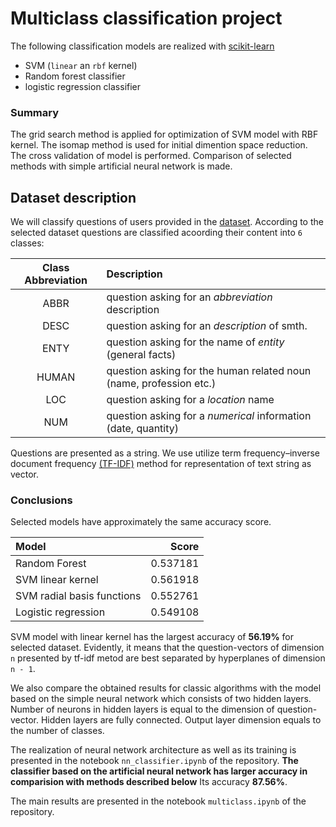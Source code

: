 # Multiclass classification project

The following classification models are realized with [scikit-learn](https://scikit-learn.org/stable/index.html)
* SVM (`linear` an `rbf` kernel)
* Random forest classifier
* logistic regression classifier

### Summary

The grid search method is applied for optimization of SVM model with RBF kernel. 
The isomap method is used for initial dimention space reduction.
The cross validation of model is performed.
Comparison of selected methods with simple artificial neural network is made.


## Dataset description

We will classify questions of users provided in the [dataset](https://www.kaggle.com/ananthu017/question-classification). According to the selected dataset questions are classified acoording their content into `6` classes:

|Class Abbreviation|  Description  |
|:-----:|:-----|
| ABBR | question asking for an *abbreviation* description|
| DESC | question asking for an *description* of smth.|
| ENTY | question asking for the name of *entity* (general facts)|
| HUMAN | question asking for the human related noun (name, profession etc.)|
| LOC | question asking for a *location* name|
| NUM | question asking for a *numerical* information (date, quantity)|

Questions are presented as a string.
We use utilize term frequency–inverse document frequency [(TF-IDF)](https://scikit-learn.org/stable/modules/generated/sklearn.feature_extraction.text.TfidfVectorizer.html) method for representation of text string as vector.

### Conclusions

Selected models have approximately the same accuracy score. 

|Model|Score|
|:---|---:|
|Random Forest|0.537181|
|SVM linear kernel|0.561918|
|SVM radial basis functions|0.552761|
|Logistic regression|0.549108|

SVM model with linear kernel has the largest accuracy of **56.19%** for selected dataset.
Evidently, it  means that the question-vectors of dimension `n` presented by tf-idf metod are best separated by hyperplanes of dimension `n - 1`.

We also compare the obtained results for classic algorithms with the model based on the simple neural network which consists of two hidden layers. Number of neurons in hidden layers is equal to the dimension of question-vector. Hidden layers are fully connected. Output layer dimension equals to the number of classes.

The realization of neural network architecture as well as its training is presented in the notebook `nn_classifier.ipynb` of the repository.
**The classifier based on the artificial neural network has larger accuracy in comparision with methods described below**
Its accuracy **87.56%**.

The main results are presented in the notebook `multiclass.ipynb` of the repository.

